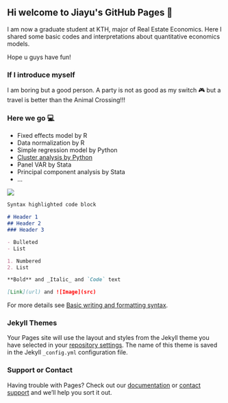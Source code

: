 ## Hi welcome to Jiayu's GitHub Pages 🥳

I am now a graduate student at KTH, major of Real Estate Economics. Here I shared some basic codes and interpretations about quantitative economics models.

Hope u guys have fun!


### If I introduce myself 
I am boring but a good person. A party is not as good as my switch 🎮 but a travel is better than the Animal Crossing!!!

### Here we go 💻

- Fixed effects model by R
- Data normalization by R
- Simple regression model by Python
- [Cluster analysis by Python](../GitHub/jiayuzzzz.github.io/image/_Final_Project_Group_35.pdf)
- Panel VAR by Stata
- Principal component analysis by Stata
- ...

<img src="../jiayuzzzz.github.io/flower.JPG/">










```markdown
Syntax highlighted code block

# Header 1
## Header 2
### Header 3

- Bulleted
- List

1. Numbered
2. List

**Bold** and _Italic_ and `Code` text

[Link](url) and ![Image](src)
```

For more details see [Basic writing and formatting syntax](https://docs.github.com/en/github/writing-on-github/getting-started-with-writing-and-formatting-on-github/basic-writing-and-formatting-syntax).

### Jekyll Themes

Your Pages site will use the layout and styles from the Jekyll theme you have selected in your [repository settings](https://github.com/jiayuzzzz/jiayuzzzz.github.io/settings/pages). The name of this theme is saved in the Jekyll `_config.yml` configuration file.

### Support or Contact

Having trouble with Pages? Check out our [documentation](https://docs.github.com/categories/github-pages-basics/) or [contact support](https://support.github.com/contact) and we’ll help you sort it out.

